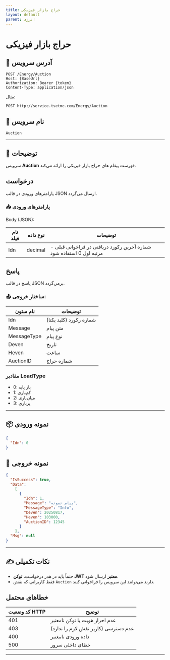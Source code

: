 ```yaml
---
title: حراج بازار فیزیکی
layout: default
parent: انرژی
---
```


# حراج بازار فیزیکی

## 📌 آدرس سرویس

```
POST /Energy/Auction
Host: {BaseUrl}
Authorization: Bearer {token}
Content-Type: application/json
```

مثال:
```
POST http://service.tsetmc.com/Energy/Auction
```

## 🧾 نام سرویس

`Auction`

---

## 🎯 توضیحات

سرویس **Auction** فهرست پیغام های حراج بازار فیزیکی را ارائه می‌کند.

## درخواست

پارامترهای ورودی در قالب JSON ارسال می‌گردد.

### 📥 پارامترهای ورودی

Body (JSON):

| نام فیلد  | نوع داده  | توضیحات |
|-----------|-----------|---------|
| Idn    | decimal   | شماره آخرین رکورد دریافتی در فراخوانی قبلی - مرتبه اول 0 استفاده شود |


## پاسخ

پاسخ در قالب JSON برمی‌گردد.

### 📤 ساختار خروجی:

| نام ستون | توضیحات |
|---|---|
| Idn | شماره رکورد (کلید یکتا) |
| Message | متن پیام |
| MessageType | نوع پیام |
| Deven | تاریخ |
| Heven | ساعت |
| AuctionID | شماره حراج |

### مقادیر LoadType
- 0: بار پایه
- 1: کم‌باری
- 2: میان‌باری
- 3: پرباری

---

## 📦 نمونه ورودی 

```json
{
  "Idn": 0
}
```

## 📄 نمونه خروجی

```json
{
  "IsSuccess": true,
  "Data":
    [
      {
        "Idn": 1,
        "Message": "پیام نمونه",
        "MessageType": "Info",
        "Deven": 20250817,
        "Heven": 103000,
        "AuctionID": 12345
      }
    ],
  "Msg": null
}
```

---

## ✍️ نکات تکمیلی
- حتماً باید در هدر درخواست، **توکن JWT معتبر** ارسال شود.
- فقط کاربرانی که نقش `Auction` دارند می‌توانند این سرویس را فراخوانی کنند.

## خطاهای محتمل

| کد وضعیت HTTP | توضیح |
|---------------|-------|
| 401 | عدم احراز هویت یا توکن نامعتبر |
| 403 | عدم دسترسی (کاربر نقش لازم را ندارد) |
| 400 | داده ورودی نامعتبر |
| 500 | خطای داخلی سرور |

---
